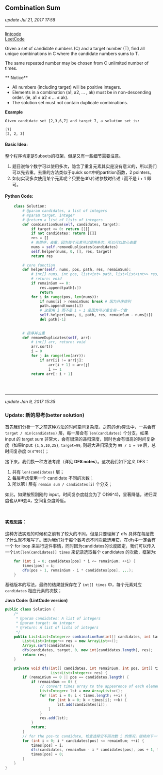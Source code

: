 ## Combination Sum
_update Jul 21, 2017 17:58_

---
[lintcode](http://www.lintcode.com/en/problem/combination-sum/)  
[LeetCode](https://leetcode.com/problems/combination-sum/description/)

Given a set of candidate numbers (C) and a target number (T), find all unique combinations in C where the candidate numbers sums to T.

The same repeated number may be chosen from C unlimited number of times.

** Notice**

*  All numbers (including target) will be positive integers.
*  Elements in a combination (a1, a2, … , ak) must be in non-descending order. (ie, a1 ≤ a2 ≤ … ≤ ak).
*  The solution set must not contain duplicate combinations.

**Example**

    Given candidate set [2,3,6,7] and target 7, a solution set is:
    
    [7]
    [2, 2, 3]
    
#### Basic Idea:
整个程序肯定是Subsets的框架，但是又有一些细节需要注意。

1.  题目说每个数字可以使用多次，隐含了重复元素其实是没有意义的，所以我们可以先去重。去重的方法类似于quick sort中的partition函数，2 pointers。
2.  如何实现多次使用某个元素呢？只要在dfs传递参数时传递 i 而不是 i + 1 即可。

#### Python Code:
```python
    class Solution:
        # @param candidates, a list of integers
        # @param target, integer
        # @return a list of lists of integers
        def combinationSum(self, candidates, target):
            if target <= 0: return [[]]
            if not candidates: return [[]]
            res = []
            # 先排序，去重，因为每个元素可以使用多次，所以可以放心去重
            nums = self.removeDuplicates(candidates)
            self.helper(nums, 0, [], res, target)
            return res
            
        # core function
        def helper(self, nums, pos, path, res, remainSum):
            # int[] nums, int pos, list<int> path, list<list<int>> res, int remainSum
            # return: void
            if remainSum == 0:
                res.append(path[:])
                return
            for i in range(pos, len(nums)):
                if nums[i] > remainSum: break # 因为升序排列
                path.append(nums[i])
                # 这里用 i 而不是 i + 1 是因为可以重复用一个数
                self.helper(nums, i, path, res, remainSum - nums[i])
                del path[-1]
                
            
        # 排序并去重    
        def removeDuplicates(self, arr):
            # int[] arr, return: void
            arr.sort()
            i = 0
            for j in range(len(arr)):
                if arr[i] != arr[j]:
                    arr[i + 1] = arr[j]
                    i += 1
            return arr[: i + 1]
                
``` 

<br>

---
_update Jan 9, 2017  15:35_

### Update: 新的思考(better solution)
首先我们分析一下之前这种方法的时间空间复杂度。之前的dfs算法中，一共会有 `target / min(candidates)` 层，每一层会有 `len(candidates)` 个分支，如果 input 的 target sum 非常大，会有很深的递归深度，同时也会有很高的时间复杂度（如果input: `{1,5,10,25}`, `target=99`, 则最大递归深度为 `99 / 1 = 99` 层，总时间复杂度 `O(4^99)`）；

接下来，我们换一种方法考虑（详见 **DFS notes**）。这次我们如下定义 DFS：

  1.  共有 `len(candidates)` 层；
  2.  每层考虑使用一个 candidate 不同的次数；
  3.  所以第 i 层有 `remain sum / candidates[i]` 个分支；
  
如此，如果按照刚刚的 input，时间复杂度就变为了 O(99^4)，显著降低。递归深度也从99变4，空间复杂度降低。

<br>

#### 实现思路：
这种方法实现的时候和之前有了较大的不同，但是只要理解了 dfs 具体在每层做了什么就不难写了。因为我们对于每个数考虑不同次数选用它，在dfs中一定会有一个 for loop 来进行这件事情，同时因为candidates的长度固定，我们可以传入一个`int[len(candidates)] times` 来记录选取每个 candidates 的次数，框架为:  
```java
    for (int i = 0; candidates[pos] * i <= remainSum; ++i) {
        times[pos] = i;
        dfs(pos + 1, remainSum - i * candidates[pos], ...);
    }
```
基础版本的写法，最终的结果就保存在了 `int[] times` 中，每个元素对应 `candidates` 相应元素的次数；


**Java Code: (LintCode version)**
```java
public class Solution {
    /*
     * @param candidates: A list of integers
     * @param target: An integer
     * @return: A list of lists of integers
     */
    public List<List<Integer>> combinationSum(int[] candidates, int target) {
        List<List<Integer>> res = new ArrayList<>();
        Arrays.sort(candidates);
        dfs(candidates, target, 0, new int[candidates.length], res);    
        return res;
    }
    
    private void dfs(int[] candidates, int remainSum, int pos, int[] times, 
                     List<List<Integer>> res) {
        if (remainSum == 0 || pos == candidates.length) {
            if (remainSum == 0) {
                // convert times array to the appearence of each element
                List<Integer> lst = new ArrayList<>();
                for (int i = 0; i < times.length; ++i) {
                    for (int k = 0; k < times[i]; ++k) {
                        lst.add(candidates[i]);
                    }
                }
                res.add(lst);
            }
            return;
        }
        // for the pos-th candidate, 检查选择它不同次数 i 的情况，继续向下一个数递归
        for (int i = 0; i * candidates[pos] <= remainSum; ++i) {
            times[pos] = i;
            dfs(candidates, remainSum - i * candidates[pos], pos + 1, times, res);
            times[pos] = 0;
        }
    }
}
```



























